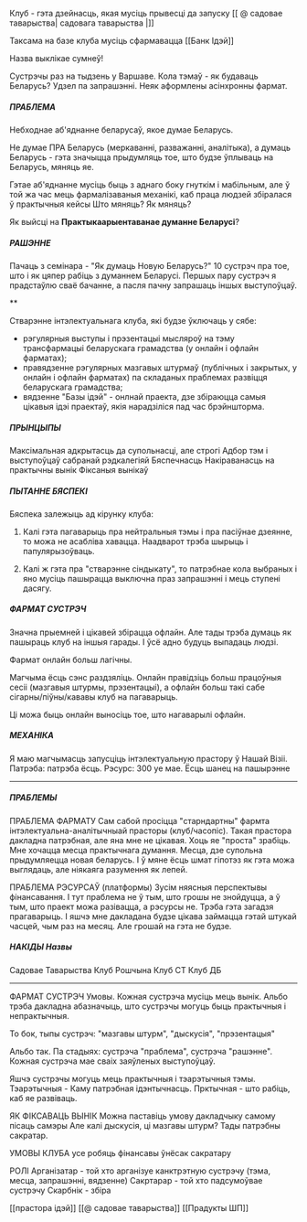 Клуб - гэта дзейнасць, якая мусіць прывесці да запуску
[[ @ садовае таварыства| садовага таварыства |]]

Таксама на базе клуба мусіць сфармавацца [[Банк Ідэй]]

Назва выклікае сумнеў! 

Сустрэчы раз на тыдзень у Варшаве.
Кола тэмаў - як будаваць Беларусь?
Удзел па запрашэнні.
Неяк аформлены асінхронны фармат.



##### ПРАБЛЕМА
Небходнае аб'яднанне беларусаў, якое думае Беларусь. 

Не думае ПРА Беларусь (меркаванні, разважанні, аналітыка), а думаць Беларусь - гэта значыцца прыдумляць тое, што будзе ўплываць на Беларусь, мяняць яе.

Гэтае аб'яднанне мусіць быць з аднаго боку гнуткім і мабільным, але ў той жа час мець фармалізаваныя механікі, каб праца людзей збіралася ў практычныя кейсы
Што мяняць? Як мяняць?

Як выйсці на **Практыкаарыентаванае думанне Беларусі**?

##### РАШЭННЕ
Пачаць з семінара - "Як думаць Новую Беларусь?" 10 сустрэч пра тое, што і як цяпер рабіць з думаннем Беларусі.
Першых пару сустрэч я прадстаўлю сваё бачанне, а пасля пачну запрашаць іншых выступоўцаў. 

**

Стварэнне інтэлектуальнага клуба, які будзе ўключаць у сябе:
- рэгулярныя выступы і прэзентацыі мысляроў на тэму трансфармацыі беларускага грамадства (у онлайн і офлайн фарматах);
- правядзенне рэгулярных мазгавых штурмаў (публічных і закрытых, у онлайн і офлайн фарматах) па складаных праблемах развіцця беларускага грамадства;
- вядзенне "Базы ідэй" - онлнай праекта, дзе збіраюцца самыя цікавыя ідэі праектаў, якія нарадзіліся пад час брэйншторма.

##### ПРЫНЦЫПЫ
Максімальная адкрытасць да супольнасці, але строгі Адбор тэм і выступоўцаў сабранай рэдкалегіяй
Бяспечнасць
Накіраванасць на практычны вынік
Фіксаныя вынікаў

##### ПЫТАННЕ БЯСПЕКІ
Бяспека залежыць ад кірунку клуба:
1. Калі гэта пагаварыць пра нейтральныя тэмы і пра пасіўнае дзеянне, то можа не асабліва хавацца. Наадварот трэба шырыць і папулярызоўваць.
   
2. Калі ж гэта пра "стварэнне сіндыкату", то патрэбнае кола выбраных і яно мусіць пашырацца выключна праз запрашэнні і мець ступені дасягу.

##### ФАРМАТ СУСТРЭЧ
Значна прыемней і цікавей збірацца офлайн. Але тады трэба думаць як пашыраць клуб на іншыя гарады. І ўсё адно будуць выпадаць людзі.

Фармат онлайн больш лагічны.

Магчыма ёсць сэнс раздзяліць. Онлайн правідзіць больш працоўныя сесіі (мазгавыя штурмы, прэзентацыі), а офлайн больш такі сабе сігарны/піўны/кававы клуб на пагаварыць.

Ці можа быць онлайн выносіць тое, што нагаварылі офлайн.

##### МЕХАНІКА
Я маю магчымасць запусціць інтэлектуальную прастору ў Нашай Візіі.
Патрэба: патрэба ёсць.
Рэсурс: 300 уе мае. Ёсць шанец на пашырэнне

***

##### ПРАБЛЕМЫ

ПРАБЛЕМА ФАРМАТУ
Сам сабой просіцца "старндартны" фармта інтэлектуальна-аналітычныай прасторы (клуб/часопіс). Такая прастора дакладна патрэбная, але яна мне не цікавая. Хоць яе "проста" зрабіць.
Мне хочацца месца практычнага думання. Месца, дзе супольна прыдумляецца новая беларусь. І ў мяне ёсць шмат гіпотэз як гэта можа выглядаць, але ніякаяга разумення як лепей.

ПРАБЛЕМА РЭСУРСАЎ (платформы)
Зусім няясныя перспектывы фінансавання. І тут праблема не ў тым, што грошы не знойдуцца, а ў тым, што праект можа разівацца, а рэсурсы не. Трэба гэта загадзя прагаварыць.
І яшчэ мне дакладана будзе цікава займацца гэтай штукай часцей, чым раз на месяц. Але грошай на гэта не будзе.

##### НАКІДЫ Назвы

Садовае Таварыства
Клуб Рошчына
Клуб СТ
Клуб ДБ


----

ФАРМАТ СУСТРЭЧ
Умовы. Кожная сустрэча мусіць мець вынік. Альбо трэба дакладна абазначыць, што сустрэчы могуць быць практычныя і непрактычныя.

То бок, тыпы сустрэч: "мазгавы штурм", "дыскусія", "прэзентацыя"

Альбо так. Па стадыях: сустрэча "праблема", сустрэча "рашэнне". Кожная сустрэча мае сваіх заяўленых выступоўцаў.

Яшчэ сустрэчы могуць мець практычныя і тэарэтычныя тэмы. Тэарэтычныя - Каму патрэбная ідэнтычнасць. Прктычная - што рабіць, каб яе развіваць.

ЯК ФІКСАВАЦЬ ВЫНІК
Можна паставіць умову дакладчыку самому пісаць самэры
Але калі дыскусія, ці мазгавы штурм? Тады патрэбны сакратар.

УМОВЫ КЛУБА
усе робяць фінансавы ўнёсак сакратару

РОЛІ
Арганізатар - той хто арганізуе канктрэтную сустрэчу (тэма, месца, запрашэнні, вядзенне)
Сакртарар - той хто падсумоўвае сустрэчу
Скарбнік - збіра

[[прастора ідэй]]
[[@ садовае таварыства]]
[[Прадукты ШП]]





